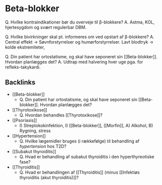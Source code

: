 # Beta-blokker
Q. Hvilke kontraindikationer bør du overveje til β-blokkere?
A. Astma, KOL, hjertesygdom og svært regulerbar DBM.

Q. Hvilke bivirkninger skal pt. informeres om ved opstart af β-blokkere?
A. Central effekt -> Søvnforstyrrelser og humørforstyrrelser. Lavt blodtryk -> kolde ekstremiteter, 

Q. Din patient har ortostatisme, og skal have seponeret sin [[Beta-blokker]]. Hvordan planlægges det?
A. Udtrap med halvering hver uge pga. for refleks-takykardi. 

## Backlinks
* [[Beta-blokker]]
	* Q. Din patient har ortostatisme, og skal have seponeret sin [[Beta-blokker]]. Hvordan planlægges det?
* [[Thyrotoxikose]]
	* Q. Hvordan behandles [[Thyrotoxikose]]?
* [[Psoriasis]]
	* I) Streptokokinfektion, I) [[Beta-blokker]], [[Morfin]], A) Alkohol, B) Rygning, stress
* [[Hypertension]]
	* Q. Hvilke lægemidler bruges (i rækkefølge) til behandling af *hypertension* hos T2D?
* [[Subakut thyroiditis]]
	* Q. Hvad er behandling af subakut thyroiditis i den hyperthyreotiske fase?
* [[Thyroiditis]]
	* Q. Hvad er behandlingen af [[Thyroiditis]] (minus [[Infektiøs thyroiditis (akut thyroiditis)]]?

<!-- #anki/tag/med/Endocrinology #anki/deck/Medicine #anki/tag/med/Cardiology #anki/tag/med/Pharmacology -->

<!-- {BearID:4C365B10-57C1-458A-93E8-6F2D52A64157-27697-000062962ED39785} -->
